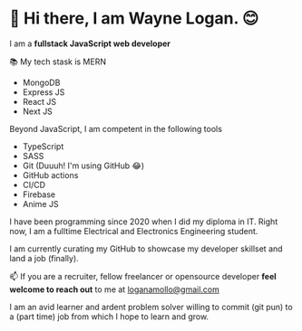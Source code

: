 # 👋 Hi there, I am Wayne Logan. 😊
I am a **fullstack JavaScript web developer**

📚 My tech stask is MERN
  - MongoDB
  - Express JS
  - React JS
  - Next JS
 
Beyond JavaScript, I am competent in the following tools
  - TypeScript
  - SASS
  - Git (Duuuh! I'm using GitHub 😂)
  - GitHub actions
  - CI/CD
  - Firebase
  - Anime JS
 
I have been programming since 2020 when I did my diploma in IT. Right now, I am a fulltime Electrical and Electronics Engineering student.

I am currently curating my GitHub to showcase my developer skillset and land a job (finally).

📫 If you are a recruiter, fellow freelancer or opensource developer **feel welcome to reach out** to me at loganamollo@gmail.com

I am an avid learner and ardent problem solver willing to commit (git pun) to a (part time) job from which I hope to learn and grow.

<!---
loganamollo/loganamollo is a ✨ special ✨ repository because its `README.md` (this file) appears on your GitHub profile.
You can click the Preview link to take a look at your changes.
--->
